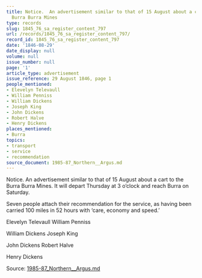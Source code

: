 ```yaml
---
title: Notice.  An advertisement similar to that of 15 August about a cart to the
  Burra Burra Mines
type: records
slug: 1845_76_sa_register_content_797
url: /records/1845_76_sa_register_content_797/
record_id: 1845_76_sa_register_content_797
date: '1846-08-29'
date_display: null
volume: null
issue_number: null
page: '1'
article_type: advertisement
issue_reference: 29 August 1846, page 1
people_mentioned:
- Elevelyn Televaull
- William Penniss
- William Dickens
- Joseph King
- John Dickens
- Robert Halve
- Henry Dickens
places_mentioned:
- Burra
topics:
- transport
- service
- recommendation
source_document: 1985-87_Northern__Argus.md
---
```


Notice.  An advertisement similar to that of 15 August about a cart to the Burra Burra Mines.  It will depart Thursday at 3 o’clock and reach Burra on Saturday.

Seven people attach their recommendation for the service, as having been carried 100 miles in 52 hours with ‘care, economy and speed.’

Elevelyn Televaull	William Penniss

William Dickens 	Joseph King

John Dickens 	Robert Halve

Henry Dickens

Source: [1985-87_Northern__Argus.md](/downloads/markdown/1985-87_Northern__Argus.md)
